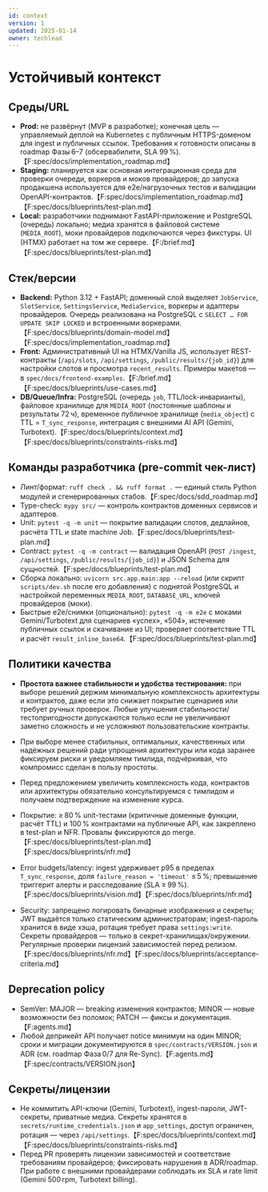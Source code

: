 ```yaml
---
id: context
version: 1
updated: 2025-01-14
owner: techlead
---
```


# Устойчивый контекст

## Среды/URL
- **Prod:** не развёрнут (MVP в разработке); конечная цель — управляемый деплой на Kubernetes с публичным HTTPS-доменом для ingest и публичных ссылок. Требования к готовности описаны в roadmap Фазы 6–7 (обсервабилити, SLA 99 %).【F:spec/docs/implementation_roadmap.md】
- **Staging:** планируется как основная интеграционная среда для проверки очереди, воркеров и моков провайдеров; до запуска продакшена используется для e2e/нагрузочных тестов и валидации OpenAPI-контрактов.【F:spec/docs/implementation_roadmap.md】【F:spec/docs/blueprints/test-plan.md】
- **Local:** разработчики поднимают FastAPI-приложение и PostgreSQL (очередь) локально; медиа хранятся в файловой системе (`MEDIA_ROOT`), моки провайдеров подключаются через фикстуры. UI (HTMX) работает на том же сервере.【F:/brief.md】【F:spec/docs/blueprints/test-plan.md】

## Стек/версии
- **Backend:** Python 3.12 + FastAPI; доменный слой выделяет `JobService`, `SlotService`, `SettingsService`, `MediaService`, воркеры и адаптеры провайдеров. Очередь реализована на PostgreSQL с `SELECT … FOR UPDATE SKIP LOCKED` и встроенными воркерами.【F:spec/docs/blueprints/domain-model.md】【F:spec/docs/implementation_roadmap.md】
- **Front:** Административный UI на HTMX/Vanilla JS, использует REST-контракты (`/api/slots`, `/api/settings`, `/public/results/{job_id}`) для настройки слотов и просмотра `recent_results`. Примеры макетов — в `spec/docs/frontend-examples`.【F:/brief.md】【F:spec/docs/blueprints/use-cases.md】
- **DB/Queue/Infra:** PostgreSQL (очередь `job`, TTL/lock-инварианты), файловое хранилище для `MEDIA_ROOT` (постоянные шаблоны и результаты 72 ч), временное публичное хранилище (`media_object`) с TTL = `T_sync_response`, интеграция с внешними AI API (Gemini, Turbotext).【F:spec/docs/blueprints/context.md】【F:spec/docs/blueprints/constraints-risks.md】

## Команды разработчика (pre-commit чек-лист)
- Линт/формат: `ruff check . && ruff format .` — единый стиль Python модулей и сгенерированных стабов.【F:spec/docs/sdd_roadmap.md】
- Type-check: `mypy src/` — контроль контрактов доменных сервисов и адаптеров.
- Unit: `pytest -q -m unit` — покрытие валидации слотов, дедлайнов, расчёта TTL и state machine Job.【F:spec/docs/blueprints/test-plan.md】
- Contract: `pytest -q -m contract` — валидация OpenAPI (`POST /ingest`, `/api/settings`, `/public/results/{job_id}`) и JSON Schema для сущностей.【F:spec/docs/blueprints/test-plan.md】
- Сборка локально: `uvicorn src.app.main:app --reload` (или скрипт `scripts/dev.sh` после его добавления) с поднятой PostgreSQL и настройкой переменных `MEDIA_ROOT`, `DATABASE_URL`, ключей провайдеров (моки).
- Быстрые e2e/снимки (опционально): `pytest -q -m e2e` с моками Gemini/Turbotext для сценариев «успех», «504», истечение публичных ссылок и скачивание из UI; проверяет соответствие TTL и расчёт `result_inline_base64`.【F:spec/docs/blueprints/test-plan.md】

## Политики качества
- **Простота важнее стабильности и удобства тестирования:** при выборе решений держим минимальную комплексность архитектуры и контрактов, даже если это снижает покрытие сценариев или требует ручных проверок. Любые улучшения стабильности/тестопригодности допускаются только если не увеличивают заметно сложность и не усложняют пользовательские контракты.

- При выборе менее стабильных, оптимальных, качественных или надёжных решений ради упрощения архитектуры или кода заранее фиксируем риски и уведомляем тимлида, подчёркивая, что компромисс сделан в пользу простоты.
- Перед предложением увеличить комплексность кода, контрактов или архитектуры обязательно консультируемся с тимлидом и получаем подтверждение на изменение курса.

- Покрытие: ≥ 80 % unit-тестами (критичные доменные функции, расчёт TTL) и 100 % контрактами на публичные API, как закреплено в test-plan и NFR. Провалы фиксируются до merge.【F:spec/docs/blueprints/test-plan.md】【F:spec/docs/blueprints/nfr.md】
- Error budgets/latency: ingest удерживает p95 в пределах `T_sync_response`, доля `failure_reason = 'timeout'` ≤ 5 %; превышение триггерит алерты и расследование (SLA ≥ 99 %).【F:spec/docs/blueprints/vision.md】【F:spec/docs/blueprints/nfr.md】
- Security: запрещено логировать бинарные изображения и секреты; JWT выдаётся только статическим администраторам; ingest-пароль хранится в виде хэша, ротация требует права `settings:write`. Секреты провайдеров — только в секрет-хранилищах/окружении. Регулярные проверки лицензий зависимостей перед релизом.【F:spec/docs/blueprints/nfr.md】【F:spec/docs/blueprints/acceptance-criteria.md】

## Deprecation policy
- SemVer: MAJOR — breaking изменения контрактов; MINOR — новые возможности без поломок; PATCH — фиксы и документация.【F:agents.md】
- Любой деприкейт API получает notice минимум на один MINOR; сроки и миграции документируются в `spec/contracts/VERSION.json` и ADR (см. roadmap Фаза 0/7 для Re-Sync).【F:agents.md】【F:spec/contracts/VERSION.json】

## Секреты/лицензии
- Не коммитить API-ключи (Gemini, Turbotext), ingest-пароли, JWT-секреты, приватные медиа. Секреты хранятся в `secrets/runtime_credentials.json` и `app_settings`, доступ ограничен, ротация — через `/api/settings`.【F:spec/docs/blueprints/context.md】【F:spec/docs/blueprints/constraints-risks.md】
- Перед PR проверять лицензии зависимостей и соответствие требованиям провайдеров; фиксировать нарушения в ADR/roadmap. При работе с внешними провайдерами соблюдать их SLA и rate limit (Gemini 500 rpm, Turbotext billing).
